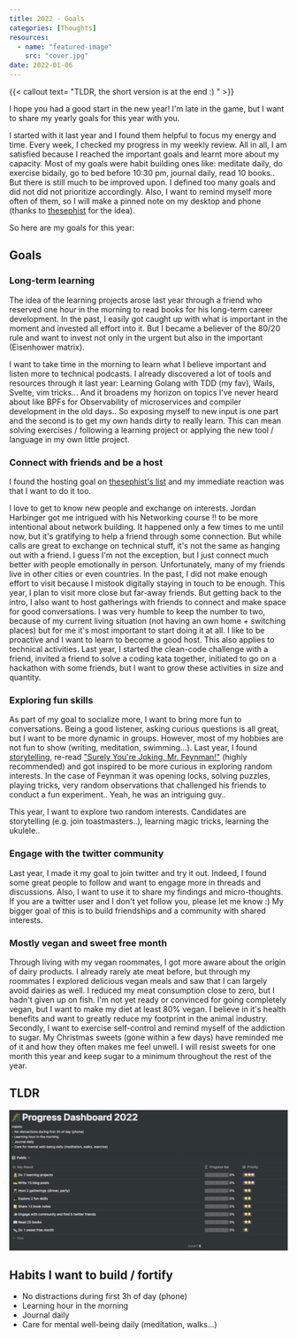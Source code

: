 ```yaml
---
title: 2022 - Goals
categories: [Thoughts]
resources:
  - name: "featured-image"
    src: "cover.jpg"
date: 2022-01-06
---
```

{{< callout text= "TLDR, the short version is at the end :) " >}}

I hope you had a good start in the new year! I'm late in the game, but I want to share my yearly goals for this year with you.
<!--more-->
I started with it last year and I found them helpful to focus my energy and time. Every week, I checked my progress in my weekly review.
All in all, I am satisfied because I reached the important goals and learnt more about my capacity.  Most of my goals were habit building ones like: meditate daily, do exercise bidaily, go to bed before 10:30 pm, journal daily, read 10 books.. But there is still much to be improved upon. I defined too many goals and did not  did not prioritize accordingly. Also, I want to remind myself more often of them, so I will make a pinned note on my desktop and phone (thanks to [thesephist](https://thesephist.com/posts/2021-goals/#looking-back-at-2020) for the idea).

So here are my goals for this year:

## Goals
### Long-term learning
The idea of the learning projects arose last year through a friend who reserved one hour in the morning to read books for his long-term career development. In the past, I easily got caught up with what is important in the moment and invested all effort into it. But I became a believer of the 80/20 rule and want to invest not only in the urgent but also in the important (Eisenhower matrix).

I want to take time in the morning to learn what I believe important and listen more to technical podcasts. I already discovered a lot of tools and resources through it last year: Learning Golang with TDD (my fav), Wails, Svelte, vim tricks... And it broadens my horizon on topics I've never heard about like BPFs for Observability of microservices and compiler development in the old days..
So exposing myself to new input is one part and the second is to get my own hands dirty to really learn. This can mean solving exercises / following a learning project or applying the new tool / language in my own little project.

### Connect with friends and be a host
I found the hosting goal on [thesephist's list](https://thesephist.com/posts/2021-goals/#looking-back-at-2020) and my immediate reaction was that I want to do it too.

I love to get to know new people and exchange on interests. Jordan Harbinger got me intrigued with his Networking course !! to be more intentional about network building. It happened only a few times to me until now, but it's gratifying to help a friend through some connection. But while calls are great to exchange on technical stuff, it's not the same as hanging out with a friend. I guess I'm not the exception, but I just connect much better with people emotionally in person. Unfortunately, many of my friends live in other cities or even countries. In the past, I did not make enough effort to visit because I mistook digitally staying in touch to be enough. 
This year, I plan to visit more close but far-away friends.
But getting back to the intro, I also want to host gatherings with friends to connect and make space for good conversations. I was very humble to keep the number to two, because of my current living situation (not having an own home + switching places) but for me it's most important to start doing it at all.
I like to be proactive and I want to learn to become a good host.
This also applies to technical activities. Last year, I started the clean-code challenge with a friend, invited a friend to solve a coding kata together, initiated to go on a hackathon with some friends, but I want to grow these activities in size and quantity.

### Exploring fun skills
As part of my goal to socialize more, I want to bring more fun to conversations. Being a good listener, asking curious questions is all great, but I want to be more dynamic in groups. However, most of my hobbies are not fun to show (writing, meditation, swimming...). Last year, I found [storytelling](/books/storyworthy/), re-read ["Surely You're Joking, Mr. Feynman!"](https://www.goodreads.com/book/show/35167685-surely-you-re-joking-mr-feynman) (highly recommended) and got inspired to be more curious in exploring random interests. In the case of Feynman it was opening locks, solving puzzles, playing tricks, very random observations that challenged his friends to conduct a fun experiment.. Yeah, he was an intriguing guy..

This year, I want to explore two random interests. Candidates are storytelling (e.g. join toastmasters..), learning magic tricks, learning the ukulele..

### Engage with the twitter community
Last year, I made it my goal to join twitter and try it out. Indeed, I found some great people to follow and want to engage more in threads and discussions. Also, I want to use it to share my findings and micro-thoughts.
If you are a twitter user and I don't yet follow you, please let me know :)
My bigger goal of this is to build friendships and a community with shared interests.

### Mostly vegan and sweet free month
Through living with my vegan roommates, I got more aware about the origin of dairy products. I already rarely ate meat before, but through my roommates I explored delicious vegan meals and saw that I can largely avoid dairies as well. I reduced my meat consumption close to zero, but I hadn't given up on fish. I'm not yet ready or convinced for going completely vegan, but I want to make my diet at least 80% vegan. I believe in it's health benefits and want to greatly reduce my footprint in the animal industry.  
Secondly, I want to exercise self-control and remind myself of the addiction to sugar. 
My Christmas sweets (gone within a few days) have reminded me of it and how they often makes me feel unwell. I will resist sweets for one month this year and keep sugar to a minimum throughout the rest of the year.

##  TLDR
![cover.png](cover.png)
## Habits I want to build / fortify
- No distractions during first 3h of day (phone) 
- Learning hour in the morning
- Journal daily
- Care for mental well-being daily (meditation, walks...)



